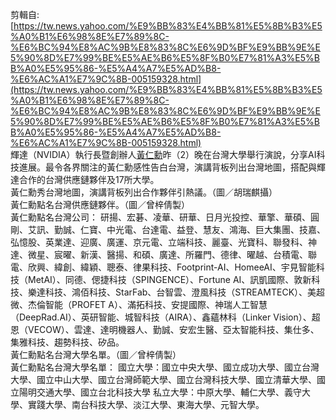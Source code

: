 剪輯自: [https://tw.news.yahoo.com/%E9%BB%83%E4%BB%81%E5%8B%B3%E5%A0%B1%E6%98%8E%E7%89%8C-%E6%BC%94%E8%AC%9B%E8%83%8C%E6%9D%BF%E9%BB%9E%E5%90%8D%E7%99%BE%E5%AE%B6%E5%8F%B0%E7%81%A3%E5%BB%A0%E5%95%86-%E5%A4%A7%E5%AD%B8-%E6%AC%A1%E7%9C%8B-005159328.html](https://tw.news.yahoo.com/%E9%BB%83%E4%BB%81%E5%8B%B3%E5%A0%B1%E6%98%8E%E7%89%8C-%E6%BC%94%E8%AC%9B%E8%83%8C%E6%9D%BF%E9%BB%9E%E5%90%8D%E7%99%BE%E5%AE%B6%E5%8F%B0%E7%81%A3%E5%BB%A0%E5%95%86-%E5%A4%A7%E5%AD%B8-%E6%AC%A1%E7%9C%8B-005159328.html)  
輝達（NVIDIA）執行長暨創辦人[黃仁勳](https://tw.news.yahoo.com/tag/%E9%BB%83%E4%BB%81%E5%8B%B3)昨（2）晚在台灣大學舉行演說，分享AI科技進展。最令各界關注的黃仁勳感性告白台灣，演講背板列出台灣地圖，搭配與輝達合作的台灣供應鏈夥伴及17所大學。  
黃仁勳秀台灣地圖，演講背板列出合作夥伴引熱議。（圖／胡瑞麒攝）  
黃仁勳點名台灣供應鏈夥伴。（圖／曾梓倩製）  
黃仁勳點名台灣公司： 研揚、宏碁、凌華、研華、日月光投控、華擎、華碩、圓剛、艾訊、勤誠、仁寶、中光電、台達電、益登、慧友、鴻海、巨大集團、技嘉、弘憶股、英業達、迎廣、廣運、京元電、立端科技、麗臺、光寶科、聯發科、神達、微星、宸曜、新漢、醫揚、和碩、廣達、所羅門、德律、曜越、台積電、聯電、欣興、緯創、緯穎、聰泰、律果科技、Footprint-AI、HomeeAI、宇見智能科技（MetAI）、同德、偲捷科技（SPINGENCE）、Fortune AI、訊凱國際、敦新科技、樂達科技、鴻佰科技、StarFab、台智雲、澄風科技（STREAMTECK）、美超微、杰倫智能（PROFET A）、滿拓科技、安提國際、神瑞人工智慧（DeepRad.AI）、英研智能、城智科技（AIRA）、鑫蘊林科（Linker Vision）、超恩（VECOW）、雲達、達明機器人、勤誠、安宏生醫、亞太智能科技、集仕多、集雅科技、趨勢科技、矽品。  
黃仁勳點名台灣大學名單。（圖／曾梓倩製）  
黃仁勳點名台灣大學名單： 國立大學：國立中央大學、國立成功大學、國立台灣大學、國立中山大學、國立台灣師範大學、國立台灣科技大學、國立清華大學、國立陽明交通大學、國立台北科技大學 私立大學：中原大學、輔仁大學、義守大學、實踐大學、南台科技大學、淡江大學、東海大學、元智大學。